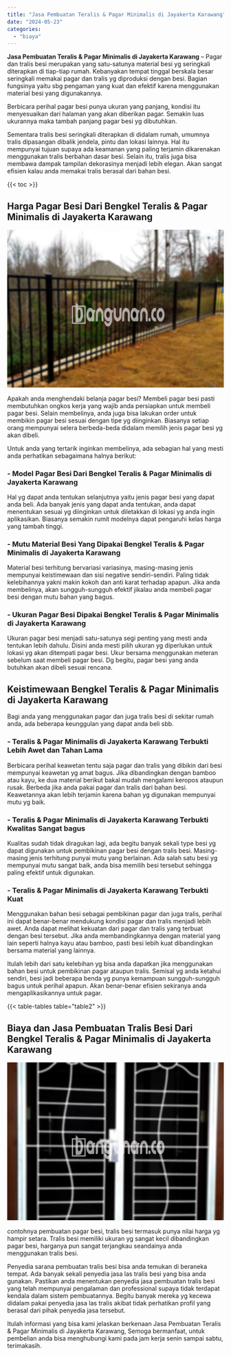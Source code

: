 ```yaml
---
title: "Jasa Pembuatan Teralis & Pagar Minimalis di Jayakerta Karawang"
date: "2024-05-23"
categories: 
  - "biaya"
---
```


**Jasa Pembuatan Teralis & Pagar Minimalis di Jayakerta Karawang** – Pagar dan tralis besi merupakan yang satu-satunya material besi yg seringkali diterapkan di tiap-tiap rumah. Kebanyakan tempat tinggal berskala besar seringkali memakai pagar dan tralis yg diproduksi dengan besi. Bagian fungsinya yaitu sbg pengaman yang kuat dan efektif karena menggunakan material besi yang digunakannya.

Berbicara perihal pagar besi punya ukuran yang panjang, kondisi itu menyesuaikan dari halaman yang akan diberikan pagar. Semakin luas ukurannya maka tambah panjang pagar besi yg dibutuhkan.

Sementara tralis besi seringkali diterapkan di didalam rumah, umumnya tralis dipasangan dibalik jendela, pintu dan lokasi lainnya. Hal itu mempunyai tujuan supaya ada keamanan yang paling terjamin dikarenakan menggunakan tralis berbahan dasar besi. Selain itu, tralis juga bisa membawa dampak tampilan dekorasinya menjadi lebih elegan. Akan sangat efisien kalau anda memakai tralis berasal dari bahan besi.

{{< toc >}}

## Harga Pagar Besi Dari Bengkel Teralis & Pagar Minimalis di Jayakerta Karawang

![Jasa Pembuatan Teralis & Pagar Minimalis di Jayakerta Karawang](/images/pagar-minimalis-murah-20.png)

Apakah anda menghendaki belanja pagar besi? Membeli pagar besi pasti membutuhkan ongkos kerja yang wajib anda persiapkan untuk membeli pagar besi. Selain membelinya, anda juga bisa lakukan order untuk membikin pagar besi sesuai dengan tipe yg diinginkan. Biasanya setiap orang mempunyai selera berbeda-beda didalam memilih jenis pagar besi yg akan dibeli.

Untuk anda yang tertarik inginkan membelinya, ada sebagian hal yang mesti anda perhatikan sebagaimana halnya berikut:
### \- Model Pagar Besi Dari Bengkel Teralis & Pagar Minimalis di Jayakerta Karawang

Hal yg dapat anda tentukan selanjutnya yaitu jenis pagar besi yang dapat anda beli. Ada banyak jenis yang dapat anda tentukan, anda dapat menentukan sesuai yg diinginkan untuk diletakkan di lokasi yg anda ingin aplikasikan. Biasanya semakin rumit modelnya dapat pengaruhi kelas harga yang tambah tinggi.

### \- Mutu Material Besi Yang Dipakai Bengkel Teralis & Pagar Minimalis di Jayakerta Karawang

Material besi terhitung bervariasi variasinya, masing-masing jenis mempunyai keistimewaan dan sisi negative sendiri-sendiri. Paling tidak kelebihannya yakni makin kokoh dan anti karat terhadap apapun. Jika anda membelinya, akan sungguh-sungguh efektif jikalau anda membeli pagar besi dengan mutu bahan yang bagus.

### \- Ukuran Pagar Besi Dipakai Bengkel Teralis & Pagar Minimalis di Jayakerta Karawang

Ukuran pagar besi menjadi satu-satunya segi penting yang mesti anda tentukan lebih dahulu. Disini anda mesti pilih ukuran yg diperlukan untuk lokasi yg akan ditempati pagar besi. Ukur bersama menggunakan meteran sebelum saat membeli pagar besi. Dg begitu, pagar besi yang anda butuhkan akan dibeli sesuai rencana.

## Keistimewaan Bengkel Teralis & Pagar Minimalis di Jayakerta Karawang

Bagi anda yang menggunakan pagar dan juga tralis besi di sekitar rumah anda, ada beberapa keunggulan yang dapat anda beli sbb.

### \- Teralis & Pagar Minimalis di Jayakerta Karawang Terbukti Lebih Awet dan Tahan Lama

Berbicara perihal keawetan tentu saja pagar dan tralis yang dibikin dari besi mempunyai keawetan yg amat bagus. Jika dibandingkan dengan bamboo atau kayu, ke dua material berikut bakal mudah mengalami keropos ataupun rusak. Berbeda jika anda pakai pagar dan tralis dari bahan besi. Keawetannya akan lebih terjamin karena bahan yg digunakan mempunyai mutu yg baik.

### \- Teralis & Pagar Minimalis di Jayakerta Karawang Terbukti Kwalitas Sangat bagus

Kualitas sudah tidak diragukan lagi, ada begitu banyak sekali type besi yg dapat digunakan untuk pembikinan pagar besi dengan tralis besi. Masing-masing jenis terhitung punyai mutu yang berlainan. Ada salah satu besi yg mempunyai mutu sangat baik, anda bisa memilih besi tersebut sehingga paling efektif untuk digunakan.

### \- Teralis & Pagar Minimalis di Jayakerta Karawang Terbukti Kuat

Menggunakan bahan besi sebagai pembikinan pagar dan juga tralis, perihal ini dapat benar-benar mendukung kondisi pagar dan tralis menjadi lebih awet. Anda dapat melihat kekuatan dari pagar dan tralis yang terbuat dengan besi tersebut. Jika anda membandingkannya dengan material yang lain seperti halnya kayu atau bamboo, pasti besi lebih kuat dibandingkan bersama material yang lainnya.

Itulah lebih dari satu kelebihan yg bisa anda dapatkan jika menggunakan bahan besi untuk pembikinan pagar ataupun tralis. Semisal yg anda ketahui sendiri, besi jadi beberapa benda yg punya kemampuan sungguh-sungguh bagus untuk perihal apapun. Akan benar-benar efisien sekiranya anda mengaplikasikannya untuk pagar.

{{< table-tables table="table2" >}}

## Biaya dan Jasa Pembuatan Tralis Besi Dari Bengkel Teralis & Pagar Minimalis di Jayakerta Karawang

![Jasa Pembuatan Teralis & Pagar Minimalis di Jayakerta Karawang](/images/teralis-minimalis-murah-38.png)

contohnya pembuatan pagar besi, tralis besi termasuk punya nilai harga yg hampir setara. Tralis besi memiliki ukuran yg sangat kecil dibandingkan pagar besi, harganya pun sangat terjangkau seandainya anda menggunakan tralis besi.

Penyedia sarana pembuatan tralis besi bisa anda temukan di beraneka tempat. Ada banyak sekali penyedia jasa las tralis besi yang bisa anda gunakan. Pastikan anda menentukan penyedia jasa pembuatan tralis besi yang telah mempunyai pengalaman dan professional supaya tidak terdapat kendala dalam sistem pembuatannya. Begitu banyak mereka yg kecewa didalam pakai penyedia jasa las tralis akibat tidak perhatikan profil yang berasal dari pihak penyedia jasa tersebut.

Itulah informasi yang bisa kami jelaskan berkenaan Jasa Pembuatan Teralis & Pagar Minimalis di Jayakerta Karawang, Semoga bermanfaat, untuk pembelian anda bisa menghubungi kami pada jam kerja senin sampai sabtu, terimakasih.
